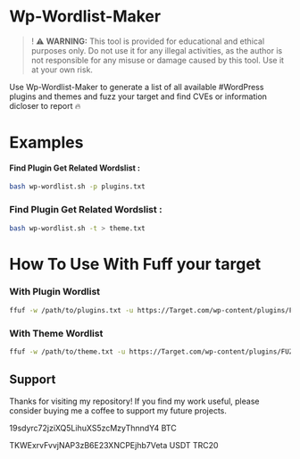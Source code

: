# Wp-Wordlist-Maker

>! ⚠️ **WARNING:** This tool is provided for educational and ethical purposes only. Do not use it for any illegal activities, as the author is not responsible for any misuse or damage caused by this tool. Use it at your own risk.

Use Wp-Wordlist-Maker to generate a list of all available #WordPress plugins and themes and fuzz your target and find CVEs or information dicloser to report 🔥


# Examples

#### Find Plugin Get Related Wordslist :

```bash
bash wp-wordlist.sh -p plugins.txt
```
### Find Plugin Get Related Wordslist :
```bash
bash wp-wordlist.sh -t > theme.txt
```
# How To Use With Fuff your target
### With Plugin Wordlist 
```bash
ffuf -w /path/to/plugins.txt -u https://Target.com/wp-content/plugins/FUZZ/readme.txt
```
### With Theme Wordlist 
```bash
ffuf -w /path/to/theme.txt -u https://Target.com/wp-content/plugins/FUZZ/readme.txt
```

## Support

Thanks for visiting my repository! If you find my work useful, please consider buying me a coffee to support my future projects.

19sdyrc72jziXQ5LihuXS5zcMzyThnndY4 BTC

TKWExrvFvvjNAP3zB6E23XNCPEjhb7Veta USDT TRC20
